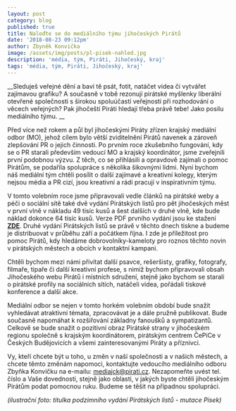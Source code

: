 ```yaml
---
layout: post
category: blog
published: true
title: Naloďte se do mediálního týmu jihočeských Pirátů
date: '2018-08-23 09:12pm'
author: Zbyněk Konvička
image: /assets/img/posts/pl-pisek-nahled.jpg
description: 'média, tým, Piráti, Jihočeský, kraj'
tags: 'média, tým, Piráti, Jihočeský, kraj'
---
```

__Sleduješ veřejné dění a baví tě psát, fotit, natáčet videa či vytvářet zajímavou grafiku? A současně v tobě rezonují pirátské myšlenky liberální otevřené společnosti s širokou spoluúčastí veřejnosti při rozhodování o věcech veřejných? Pak jihočeští Piráti hledají třeba právě tebe! Jako posilu mediálního týmu.
__

Před více než rokem a půl byl jihočeskými Piráty zřízen krajský mediální odbor (MO), jehož cílem bylo větší zviditelnění Pirátů navenek a zároveň zlepšování PR o jejich činnosti. Po prvním roce zkušebního fungování, kdy se o PR starali především vedoucí MO a krajský koordinátor, jsme zveřejnili první podobnou výzvu. Z těch, co se přihlásili a opravdově zajímali o pomoc Pirátům, se podařila spolupráce s několika šikovnými lidmi. Nyní bychom náš mediální tým chtěli posílit o další zajímavé a kreativní kolegy, kterým nejsou média a PR cizí, jsou kreativní a rádi pracují v inspirativním týmu.

V tomto volebním roce jsme připravovali vedle článků na pirátské weby a péči o sociální sítě také dvě vydání Pirátských listů pro pět jihočeských měst v první vlně v nákladu 49 tisíc kusů a šest dalších v druhé vlně, kde bude náklad dokonce 64 tisíc kusů. Verze PDF prvního vydání jsou ke stažení [**ZDE**](https://jihocesky.pirati.cz/blog/2018/06/12/piratske-listy-jsou-v-obehu-v-jihoceskych-mestech-zde-i-v-pdf.html). Druhé vydání Pirátských listů se právě v těchto dnech tiskne a budeme je distribuovat v průběhu září a počátkem října. I zde je příležitost pro pomoc Pirátů, kdy hledáme dobrovolníky-kameloty pro roznos těchto novin v pirátských městech a obcích v kontaktní kampani.

Chtěli bychom mezi námi přivítat další psavce, rešeršisty, grafiky, fotografy, filmaře, tipaře či další kreativní profese, s nimiž bychom připravovali obsah Jihočeského webu Pirátů i místních sdružení, stejně jako bychom se starali o pirátské profily na sociálních sítích, natáčeli videa, pořádali tiskové konference a další akce. 

Mediální odbor se nejen v tomto horkém volebním období bude snažit vyhledávat atraktivní témata, zpracovávat je a dále pružně publikovat. Bude současně napomáhat k rozšiřování základny fanoušků a sympatizantů. Celkově se bude snažit o pozitivní obraz Pirátské strany v jihočeském regionu společně s krajským koordinátorem, pirátským centrem ČePiCe v Českých Budějovicích a všemi zainteresovanými Piráty a příznivci.

Vy, kteří chcete být u toho, u změn v naší společnosti a v našich městech, a chcete těmto změnám napomoci, kontaktujte vedoucího mediálního odboru Zbyňka Konvičku na e-mailu: [mediajck@pirati.cz](mediajck@pirati.cz). Nezapomeňte uvést tel. číslo a Vaše dovednosti, stejně jako oblasti, v jakých byste chtěli jihočeským Pirátům podat pomocnou ruku. Budeme se těšit na případnou spolupráci.

_(ilustrační foto: titulka podzimního vydání Pirátských listů - mutace Písek)_

